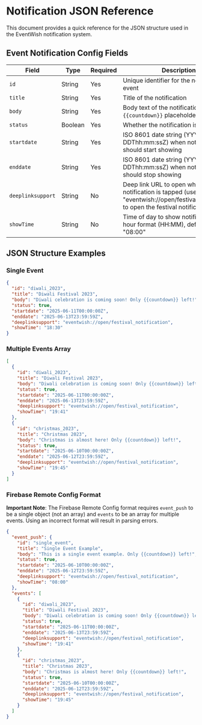 # Notification JSON Reference

This document provides a quick reference for the JSON structure used in the EventWish notification system.

## Event Notification Config Fields

| Field | Type | Required | Description |
|-------|------|----------|-------------|
| `id` | String | Yes | Unique identifier for the notification event |
| `title` | String | Yes | Title of the notification |
| `body` | String | Yes | Body text of the notification (supports `{{countdown}}` placeholder) |
| `status` | Boolean | Yes | Whether the notification is enabled |
| `startdate` | String | Yes | ISO 8601 date string (YYYY-MM-DDThh:mm:ssZ) when notification should start showing |
| `enddate` | String | Yes | ISO 8601 date string (YYYY-MM-DDThh:mm:ssZ) when notification should stop showing |
| `deeplinksupport` | String | No | Deep link URL to open when notification is tapped (use "eventwish://open/festival_notification" to open the festival notification screen) |
| `showTime` | String | No | Time of day to show notification in 24-hour format (HH:MM), defaults to "08:00" |

## JSON Structure Examples

### Single Event

```json
{
  "id": "diwali_2023",
  "title": "Diwali Festival 2023",
  "body": "Diwali celebration is coming soon! Only {{countdown}} left!",
  "status": true,
  "startdate": "2025-06-11T00:00:00Z",
  "enddate": "2025-06-13T23:59:59Z",
  "deeplinksupport": "eventwish://open/festival_notification",
  "showTime": "18:30"
}
```

### Multiple Events Array

```json
[
  {
    "id": "diwali_2023",
    "title": "Diwali Festival 2023",
    "body": "Diwali celebration is coming soon! Only {{countdown}} left!",
    "status": true,
    "startdate": "2025-06-11T00:00:00Z",
    "enddate": "2025-06-13T23:59:59Z",
    "deeplinksupport": "eventwish://open/festival_notification",
    "showTime": "19:41"
  },
  {
    "id": "christmas_2023",
    "title": "Christmas 2023",
    "body": "Christmas is almost here! Only {{countdown}} left!",
    "status": true,
    "startdate": "2025-06-10T00:00:00Z",
    "enddate": "2025-06-12T23:59:59Z",
    "deeplinksupport": "eventwish://open/festival_notification",
    "showTime": "19:45"
  }
]
```

### Firebase Remote Config Format

**Important Note**: The Firebase Remote Config format requires `event_push` to be a single object (not an array) and `events` to be an array for multiple events. Using an incorrect format will result in parsing errors.

```json
{
  "event_push": {
    "id": "single_event",
    "title": "Single Event Example",
    "body": "This is a single event example. Only {{countdown}} left!",
    "status": true,
    "startdate": "2025-06-10T00:00:00Z",
    "enddate": "2025-06-12T23:59:59Z",
    "deeplinksupport": "eventwish://open/festival_notification",
    "showTime": "08:00"
  },
  "events": [
    {
      "id": "diwali_2023",
      "title": "Diwali Festival 2023",
      "body": "Diwali celebration is coming soon! Only {{countdown}} left!",
      "status": true,
      "startdate": "2025-06-11T00:00:00Z",
      "enddate": "2025-06-13T23:59:59Z",
      "deeplinksupport": "eventwish://open/festival_notification",
      "showTime": "19:41"
    },
    {
      "id": "christmas_2023",
      "title": "Christmas 2023",
      "body": "Christmas is almost here! Only {{countdown}} left!",
      "status": true,
      "startdate": "2025-06-10T00:00:00Z",
      "enddate": "2025-06-12T23:59:59Z",
      "deeplinksupport": "eventwish://open/festival_notification",
      "showTime": "19:45"
    }
  ]
} 